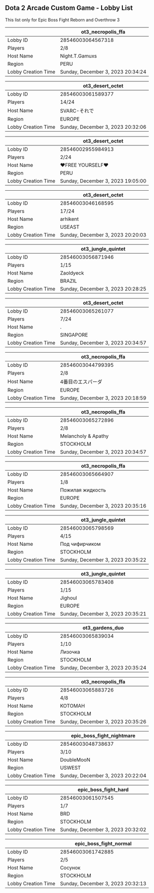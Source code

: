 ## Dota 2 Arcade Custom Game - Lobby List

This list only for Epic Boss Fight Reborn and Overthrow 3

|  | ot3_necropolis_ffa |
| ------ | ------ |
| Lobby ID | 28546003064567318 |
| Players | 2/8 |
| Host Name | Night.T.Gamuxs |
| Region | PERU |
| Lobby Creation Time | Sunday, December 3, 2023 20:34:24 |


|  | ot3_desert_octet |
| ------ | ------ |
| Lobby ID | 28546003061589377 |
| Players | 14/24 |
| Host Name | SVARC-それで |
| Region | EUROPE |
| Lobby Creation Time | Sunday, December 3, 2023 20:32:06 |


|  | ot3_desert_octet |
| ------ | ------ |
| Lobby ID | 28546002955984913 |
| Players | 2/24 |
| Host Name | ♥FREE YOURSELF♥ |
| Region | PERU |
| Lobby Creation Time | Sunday, December 3, 2023 19:05:00 |


|  | ot3_desert_octet |
| ------ | ------ |
| Lobby ID | 28546003046168595 |
| Players | 17/24 |
| Host Name | arhikent |
| Region | USEAST |
| Lobby Creation Time | Sunday, December 3, 2023 20:20:03 |


|  | ot3_jungle_quintet |
| ------ | ------ |
| Lobby ID | 28546003056871946 |
| Players | 1/15 |
| Host Name | Zaoldyeck |
| Region | BRAZIL |
| Lobby Creation Time | Sunday, December 3, 2023 20:28:25 |


|  | ot3_desert_octet |
| ------ | ------ |
| Lobby ID | 28546003065261077 |
| Players | 7/24 |
| Host Name | . |
| Region | SINGAPORE |
| Lobby Creation Time | Sunday, December 3, 2023 20:34:57 |


|  | ot3_necropolis_ffa |
| ------ | ------ |
| Lobby ID | 28546003044799395 |
| Players | 2/8 |
| Host Name | 4番目のエスパーダ |
| Region | EUROPE |
| Lobby Creation Time | Sunday, December 3, 2023 20:18:59 |


|  | ot3_necropolis_ffa |
| ------ | ------ |
| Lobby ID | 28546003065272896 |
| Players | 2/8 |
| Host Name | Melancholy & Apathy |
| Region | STOCKHOLM |
| Lobby Creation Time | Sunday, December 3, 2023 20:34:57 |


|  | ot3_necropolis_ffa |
| ------ | ------ |
| Lobby ID | 28546003065664907 |
| Players | 1/8 |
| Host Name | Пожилая жидкость |
| Region | EUROPE |
| Lobby Creation Time | Sunday, December 3, 2023 20:35:16 |


|  | ot3_jungle_quintet |
| ------ | ------ |
| Lobby ID | 28546003065798569 |
| Players | 4/15 |
| Host Name | Под чифирчиком |
| Region | STOCKHOLM |
| Lobby Creation Time | Sunday, December 3, 2023 20:35:22 |


|  | ot3_jungle_quintet |
| ------ | ------ |
| Lobby ID | 28546003065783408 |
| Players | 1/15 |
| Host Name | Jighoul |
| Region | EUROPE |
| Lobby Creation Time | Sunday, December 3, 2023 20:35:21 |


|  | ot3_gardens_duo |
| ------ | ------ |
| Lobby ID | 28546003065839034 |
| Players | 1/10 |
| Host Name | Лизочка |
| Region | STOCKHOLM |
| Lobby Creation Time | Sunday, December 3, 2023 20:35:24 |


|  | ot3_necropolis_ffa |
| ------ | ------ |
| Lobby ID | 28546003065883726 |
| Players | 4/8 |
| Host Name | KOTOMAH |
| Region | STOCKHOLM |
| Lobby Creation Time | Sunday, December 3, 2023 20:35:26 |


|  | epic_boss_fight_nightmare |
| ------ | ------ |
| Lobby ID | 28546003048738637 |
| Players | 3/10 |
| Host Name | DoubleMooN |
| Region | USWEST |
| Lobby Creation Time | Sunday, December 3, 2023 20:22:04 |


|  | epic_boss_fight_hard |
| ------ | ------ |
| Lobby ID | 28546003061507545 |
| Players | 1/7 |
| Host Name | BRD |
| Region | STOCKHOLM |
| Lobby Creation Time | Sunday, December 3, 2023 20:32:02 |


|  | epic_boss_fight_normal |
| ------ | ------ |
| Lobby ID | 28546003061742885 |
| Players | 2/5 |
| Host Name | Сосунок |
| Region | STOCKHOLM |
| Lobby Creation Time | Sunday, December 3, 2023 20:32:13 |



